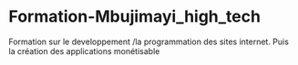 # Formation-Mbujimayi_high_tech
Formation sur le developpement /la programmation des sites internet. Puis la création des applications monétisable
